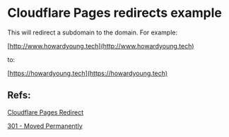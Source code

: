 # Cloudflare Pages redirects example

This will redirect a subdomain to the domain.  For example:

[http://www.howardyoung.tech](http://www.howardyoung.tech)

to:

[https://howardyoung.tech](https://howardyoung.tech)

## Refs:

[Cloudflare Pages Redirect](https://developers.cloudflare.com/pages/configuration/redirects/)

[301 - Moved Permanently](https://developer.mozilla.org/en-US/docs/Web/HTTP/Status/301)
